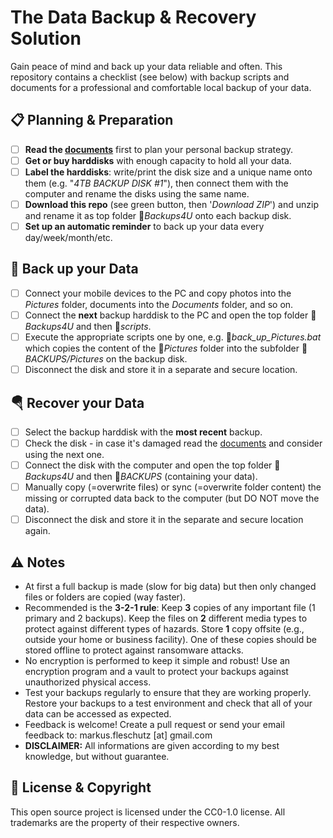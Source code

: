 The Data Backup & Recovery Solution
===================================

Gain peace of mind and back up your data reliable and often. This repository contains a checklist (see below) with backup scripts and documents for a professional and comfortable local backup of your data.

📋 Planning & Preparation
--------------------------
- [ ] **Read the [documents](docs/)** first to plan your personal backup strategy.
- [ ] **Get or buy harddisks** with enough capacity to hold all your data.
- [ ] **Label the harddisks**: write/print the disk size and a unique name onto them (e.g. "*4TB BACKUP DISK #1*"), then connect them with the computer and rename the disks using the same name.
- [ ] **Download this repo** (see green button, then '*Download ZIP*') and unzip and rename it as top folder 📁*Backups4U* onto each backup disk.
- [ ] **Set up an automatic reminder** to back up your data every day/week/month/etc.

💾 Back up your Data
---------------------
- [ ] Connect your mobile devices to the PC and copy photos into the *Pictures* folder, documents into the *Documents* folder, and so on.
- [ ] Connect the **next** backup harddisk to the PC and open the top folder 📁*Backups4U* and then 📁*scripts*.
- [ ] Execute the appropriate scripts one by one, e.g. 📄*back_up_Pictures.bat* which copies the content of the 📁*Pictures* folder into the subfolder 📁*BACKUPS/Pictures* on the backup disk.
- [ ] Disconnect the disk and store it in a separate and secure location.

🪂 Recover your Data
---------------------
- [ ] Select the backup harddisk with the **most recent** backup.
- [ ] Check the disk - in case it's damaged read the [documents](docs/) and consider using the next one.
- [ ] Connect the disk with the computer and open the top folder 📁*Backups4U* and then 📁*BACKUPS* (containing your data).
- [ ] Manually copy (=overwrite files) or sync (=overwrite folder content) the missing or corrupted data back to the computer (but DO NOT move the data).
- [ ] Disconnect the disk and store it in the separate and secure location again.

⚠️ Notes
---------
* At first a full backup is made (slow for big data) but then only changed files or folders are copied (way faster).
* Recommended is the **3-2-1 rule**: Keep **3** copies of any important file (1 primary and 2 backups). Keep the files on **2** different media types to protect against different types of hazards. Store **1** copy offsite (e.g., outside your home or business facility). One of these copies should be stored offline to protect against ransomware attacks.
* No encryption is performed to keep it simple and robust! Use an encryption program and a vault to protect your backups against unauthorized physical access.
* Test your backups regularly to ensure that they are working properly. Restore your backups to a test environment and check that all of your data can be accessed as expected.
* Feedback is welcome! Create a pull request or send your email feedback to: markus.fleschutz [at] gmail.com
* **DISCLAIMER:** All informations are given according to my best knowledge, but without guarantee.

🤝 License & Copyright
-----------------------
This open source project is licensed under the CC0-1.0 license. All trademarks are the property of their respective owners.
